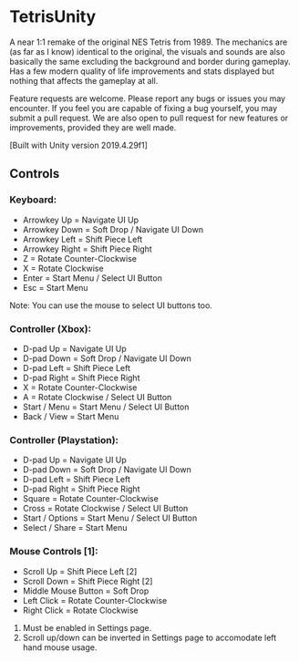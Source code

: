 # TetrisUnity
A near 1:1 remake of the original NES Tetris from 1989. The mechanics are (as far as I know) identical to the original, the visuals and sounds are also basically the same excluding the background and border during gameplay. Has a few modern quality of life improvements and stats displayed but nothing that affects the gameplay at all.

Feature requests are welcome. Please report any bugs or issues you may encounter. If you feel you are capable of fixing a bug yourself, you may submit a pull request. We are also open to pull request for new features or improvements, provided they are well made.

[Built with Unity version 2019.4.29f1]
## Controls
### Keyboard:
- Arrowkey Up = Navigate UI Up
- Arrowkey Down = Soft Drop / Navigate UI Down
- Arrowkey Left = Shift Piece Left
- Arrowkey Right = Shift Piece Right
- Z = Rotate Counter-Clockwise
- X = Rotate Clockwise
- Enter = Start Menu / Select UI Button
- Esc = Start Menu

Note: You can use the mouse to select UI buttons too.
### Controller (Xbox):
- D-pad Up = Navigate UI Up
- D-pad Down = Soft Drop / Navigate UI Down
- D-pad Left = Shift Piece Left
- D-pad Right = Shift Piece Right
- X = Rotate Counter-Clockwise
- A = Rotate Clockwise / Select UI Button
- Start / Menu = Start Menu / Select UI Button
- Back / View = Start Menu
### Controller (Playstation):
- D-pad Up = Navigate UI Up
- D-pad Down = Soft Drop / Navigate UI Down
- D-pad Left = Shift Piece Left
- D-pad Right = Shift Piece Right
- Square = Rotate Counter-Clockwise
- Cross = Rotate Clockwise / Select UI Button
- Start / Options = Start Menu / Select UI Button
- Select / Share = Start Menu
### Mouse Controls [1]:
- Scroll Up = Shift Piece Left [2]
- Scroll Down = Shift Piece Right [2]
- Middle Mouse Button = Soft Drop
- Left Click = Rotate Counter-Clockwise
- Right Click = Rotate Clockwise

1. Must be enabled in Settings page.
2. Scroll up/down can be inverted in Settings page to accomodate left hand mouse usage.
